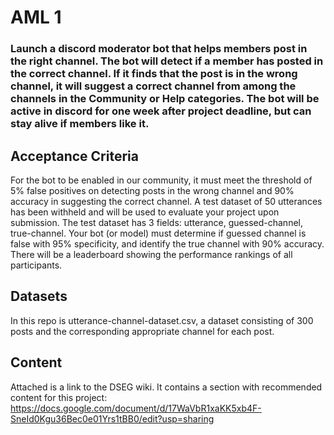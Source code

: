 # AML 1

### Launch a discord moderator bot that helps members post in the right channel. The bot will detect if a member has posted in the correct channel. If it finds that the post is in the wrong channel, it will suggest a correct channel from among the channels in the Community or Help categories. The bot will be active in discord for one week after project deadline, but can stay alive if members like it. 

## Acceptance Criteria 
For the bot to be enabled in our community, it must meet the threshold of 5% false positives on detecting posts in the wrong channel and 90% accuracy in suggesting the correct channel. A test dataset of 50 utterances has been withheld and will be used to evaluate your project upon submission. The test dataset has 3 fields: utterance, guessed-channel, true-channel. Your bot (or model) must determine if guessed channel is false with 95% specificity, and identify the true channel with 90% accuracy. There will be a leaderboard showing the performance rankings of all participants. 

## Datasets 
In this repo is utterance-channel-dataset.csv, a dataset consisting of 300 posts and the corresponding appropriate channel for each post. 

## Content 
Attached is a link to the DSEG wiki. It contains a section with recommended content for this project: https://docs.google.com/document/d/17WaVbR1xaKK5xb4F-SneId0Kgu36Bec0e01Yrs1tBB0/edit?usp=sharing

